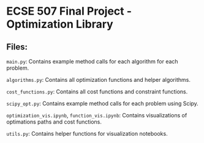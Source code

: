# ECSE 507 Final Project - Optimization Library

## Files:
<code>main.py</code>: Contains example method calls for each algorithm for each problem.

<code>algorithms.py</code>: Contains all optimization functions and helper algorithms.

<code>cost_functions.py</code>: Contains all cost functions and constraint functions.

<code>scipy_opt.py</code>: Contains example method calls for each problem using Scipy.

<code>optimization_vis.ipynb</code>, <code>function_vis.ipynb</code>: Contains visualizations of optimations paths and cost functions.

<code>utils.py</code>: Contains helper functions for visualization notebooks.
